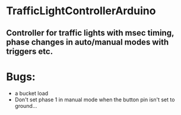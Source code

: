 # TrafficLightControllerArduino

## Controller for traffic lights with msec timing, phase changes in auto/manual modes with triggers etc.

# Bugs:
- a bucket load
- Don't set phase 1 in manual mode when the button pin isn't set to ground...

